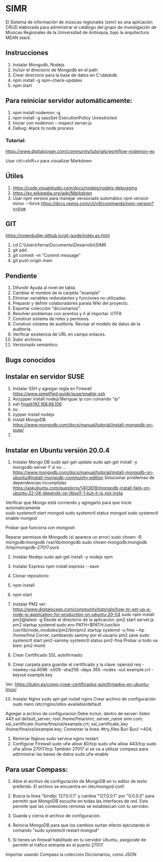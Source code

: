 # SIMR
El Sistema de información de músicas regionales (simr) es una aplicación CRUD elaborada para administrar el catálogo del grupo de investigación de Músicas Regionales de la Universidad de Antioquia, bajo la arquitectura MEAN stack.

## Instrucciones
1. Instalar Mongodb, Nodejs
2. Incluir el directorio de Mongodb en el path
3. Crear directorio para la base de datos en C:\data\db
4. npm install -g npm-check-updates
5. npm start

## Para reiniciar servidor automáticamente:
1. npm install nodemon -g
2. npm install -g sassSet-ExecutionPolicy Unrestricted
3. Iniciar con nodemon --inspect server.js 
4. Debug: Atack to node process

### Tutorial:
https://www.digitalocean.com/community/tutorials/workflow-nodemon-es

Usar ctrl+shift+v para visualizar Markdown


## Útiles

1. https://code.visualstudio.com/docs/nodejs/nodejs-debugging
2. https://es.wikipedia.org/wiki/Markdown
3. Usar npm version para manejar versionado automático npm version minor --force
   https://docs.npmjs.com/cli/v9/commands/npm-version?v=true
   
## GIT
https://rogerdudler.github.io/git-guide/index.es.html
1. cd C:\Users\ferna\Documents\Desarrollo\SIMR
2. git add .
3. git commit -m "Commit message"
4. git push origin main

## Pendiente
1. Difundir Ayuda al nivel de tabla.
2. Cambiar el nombre de la carpeta "example"
3.  Eliminar variables redundantes y funciones no utilizadas.
4.  Preparar y definir colaboradores parala Wiki del proyecto.
5.  Exportar colección "diccionarios".
6.  Resolver problemas con acentos y ñ al importar. UTF8
7.  Construir sistema de roles y permisos.
8.  Construir sistema de auditoría. Revisar el modelo de datos de la auditoría.
9.  Verificar existencia de URL en campo enlaces.
10. Subir archivos.
11. Versionado semántico.

## Bugs conocidos

## Instalar en servidor SUSE
1. Instalar SSH y agregar regla en Firewall https://www.simplified.guide/suse/enable-ssh
2. Avzypper install nodejs18eriguar ip con comando "ip"
3. ssh fma@192.168.68.106
4. su
5. zypper install nodejs
6. Install MongoDB https://www.mongodb.com/docs/manual/tutorial/install-mongodb-on-suse/
7. 
## Instalar en Ubuntu versión 20.0.4
1. Instalar Mongo DB 
sudo apt-get update
sudo apt-get install -y mongodb-server
Y si no ...
https://www.mongodb.com/docs/manual/tutorial/install-mongodb-on-ubuntu/#install-mongodb-community-edition
Solucionar problemas de dependencias incumplidas https://askubuntu.com/questions/1403619/mongodb-install-fails-on-ubuntu-22-04-depends-on-libssl1-1-but-it-is-not-insta

Verificar que Mongo está corriendo y agregarlo para que inicie automaticamente	
sudo systemctl start mongod
sudo systemctl status mongod
sudo systemctl enable mongod

Probar que funciona con mongosh

Reparar permisos de Mongodb (si aparece un error)
sudo chown -R mongodb:mongodb /var/lib/mongodb
sudo chown mongodb:mongodb /tmp/mongodb-27017.sock

2. Instalar Nodejs
sudo apt-get install -y nodejs npm

3. Instalar Express
npm install express --save

4. Clonar repositorio
5. npm install
6. npm start

7. Instalar PM2 ver: https://www.digitalocean.com/community/tutorials/how-to-set-up-a-node-js-application-for-production-on-ubuntu-20-04
sudo npm install pm2@latest -g
Desde el directorio de la aplicación:
pm2 start server.js
pm2 startup systemd
sudo env PATH=$PATH:/usr/bin /usr/lib/node_modules/pm2/bin/pm2 startup systemd -u fma --hp /home/fma
Correr, cambiando sammy por el usuario
pm2 save
sudo systemctl start pm2-sammy
systemctl status pm2-fma
Probar si todo va bien: 
pm2 monit

81. Crear Certificado SSL autofirmado:
82. Crear carpeta para guardar el certificado y la clave:
openssl req -newkey rsa:4096 -x509 -sha256 -days 365 -nodes -out example.crt -keyout example.key

Ver: https://liukin.es/como-crear-certificados-autofirmados-en-ubuntu-linux/

10. Instalar Nginx
   sudo apt-get install nginx
   Crear archivo de configuración
   sudo nano /etc/nginx/sites-available/default
   
   Agregar a archivo de configuracion
   Debe incluir, dentro de server:
    listen 443 ssl default_server;
    root /home/fma/simr;
    server_name simr.com;
    ssl_certificate /home/fma/ssl/example.crt;
    ssl_certificate_key /home/fma/ssl/example.key;
   Comentar la línea: #try_files $uri $uri/ =404;

1.  Reiniciar Nginxs
sudo service nginx restart
1.  Configurar Firewall
    sudo ufw allow 80/tcp
     sudo ufw allow 443/tcp
     sudo ufw allow 27017/tcp
     También 27017 si se va a utilizar compass para administrar las bases de datos
    sudo ufw enable

## Para usar Compass:

1. Abre el archivo de configuración de MongoDB en tu editor de texto preferido. El archivo se encuentra en /etc/mongod.conf.

2. Busca la línea "bindIp: 127.0.0.1" y cambia "127.0.0.1" por "0.0.0.0" para permitir que MongoDB escuche en todas las interfaces de red. Esto permite que las conexiones remotas se establezcan con tu servidor.

3. Guarda y cierra el archivo de configuración.

4. Reinicia MongoDB para que los cambios surtan efecto ejecutando el comando "sudo systemctl restart mongod"

5. Si tienes un firewall habilitado en tu servidor Ubuntu, asegúrate de permitir el tráfico entrante en el puerto 27017.

Importar usando Compass la colección Diccionarios, como JSON